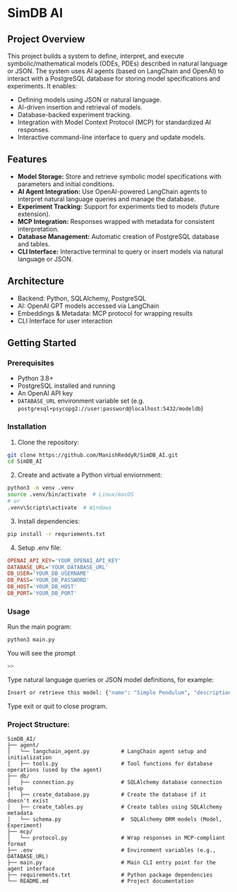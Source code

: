 # SimDB AI

## Project Overview

This project builds a system to define, interpret, and execute symbolic/mathematical models (ODEs, PDEs) described in natural language or JSON. The system uses AI agents (based on LangChain and OpenAI) to interact with a PostgreSQL database for storing model specifications and experiments. It enables:

- Defining models using JSON or natural language.
- AI-driven insertion and retrieval of models.
- Database-backed experiment tracking.
- Integration with Model Context Protocol (MCP) for standardized AI responses.
- Interactive command-line interface to query and update models.

## Features

- **Model Storage:** Store and retrieve symbolic model specifications with parameters and initial conditions.
- **AI Agent Integration:** Use OpenAI-powered LangChain agents to interpret natural language queries and manage the database.
- **Experiment Tracking:** Support for experiments tied to models (future extension).
- **MCP Integration:** Responses wrapped with metadata for consistent interpretation.
- **Database Management:** Automatic creation of PostgreSQL database and tables.
- **CLI Interface:** Interactive terminal to query or insert models via natural language or JSON.

## Architecture

- Backend: Python, SQLAlchemy, PostgreSQL
- AI: OpenAI GPT models accessed via LangChain
- Embeddings & Metadata: MCP protocol for wrapping results
- CLI Interface for user interaction

## Getting Started

### Prerequisites

- Python 3.8+
- PostgreSQL installed and running
- An OpenAI API key
- `DATABASE_URL` environment variable set (e.g. `postgresql+psycopg2://user:password@localhost:5432/modeldb`)

### Installation

1. Clone the repository:
```bash
git clone https://github.com/ManishReddyR/SimDB_AI.git
cd SimDB_AI
```

2. Create and activate a Python virtual enviornment:
``` bash
python3 -m venv .venv
source .venv/bin/activate  # Linux/macOS
# or
.venv\Scripts\activate  # Windows
```

3. Install dependencies:
```bash
pip install -r requriements.txt
```

4. Setup .env file:
```ini
OPENAI_API_KEY='YOUR_OPENAI_API_KEY'
DATABASE_URL='YOUR_DATABASE_URL'
DB_USER='YOUR_DB_USERNAME'
DB_PASS='YOUR_DB_PASSWORD'
DB_HOST='YOUR_DB_HOST'
DB_PORT='YOUR_DB_PORT'
```

### Usage

Run the main pogram:
```bash
python3 main.py
```

You will see the prompt
```bash
>>
```

Type natural language queries or JSON model definitions, for example:
```bash
Insert or retrieve this model: {"name": "Simple Pendulum", "description": "Undamped pendulum system", "equations": "d2theta/dt2 + (g/l) * sin(theta) = 0", "params": {"g": 9.8, "l": 1.0}, "initial_conditions": {"theta": 0.5, "dtheta": 0.0}}
```

Type exit or quit to close program.

### Project Structure:

```
SimDB_AI/
├── agent/
│   └── langchain_agent.py          # LangChain agent setup and initialization
│   ├── tools.py                    # Tool functions for database operations (used by the agent)
├── db/
│   ├── connection.py               # SQLAlchemy database connection setup
│   ├── create_database.py          # Create the database if it doesn't exist
│   ├── create_tables.py            # Create tables using SQLAlchemy metadata
│   └── schema.py                   #  SQLAlchemy ORM models (Model, Experiment)
├── mcp/
│   └── protocol.py                 # Wrap responses in MCP-compliant format
├── .env                            # Environment variables (e.g., DATABASE_URL)
├── main.py                         # Main CLI entry point for the agent interface
├── requirements.txt                # Python package dependencies
└── README.md                       # Project documentation
```
